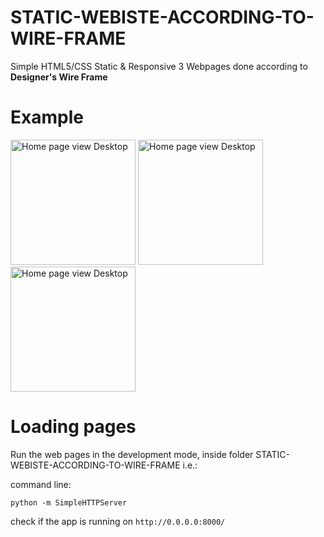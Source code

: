# STATIC-WEBISTE-ACCORDING-TO-WIRE-FRAME
Simple HTML5/CSS Static & Responsive 3 Webpages done according to <b>Designer's Wire Frame</b>

# Example

<img src="https://i.imgur.com/TlpBLnG.png" alt="Home page view Desktop" width="200" heigh="300"/>

<img src="https://i.imgur.com/iQmTSbm.png" alt="Home page view Desktop" width="200" heigh="100"/>

<img src="https://i.imgur.com/KBj5R4Y.png" alt="Home page view Desktop" width="200" heigh="300"/>




# Loading pages
Run the web pages in the development mode, inside folder STATIC-WEBISTE-ACCORDING-TO-WIRE-FRAME i.e.:

command line:

`python -m SimpleHTTPServer`

check if the app is running on `http://0.0.0.0:8000/`
